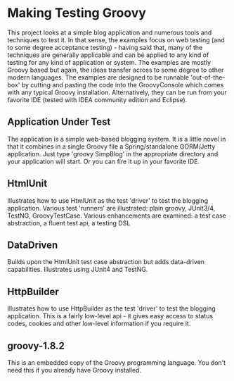 Making Testing Groovy
=====================

This project looks at a simple blog application and numerous tools and techniques to test it. In that sense, the examples
focus on web testing (and to some degree acceptance testing) - having said that, many of the techniques are generally
applicable and can be applied to any kind of testing for any kind of application or system. The examples are mostly
Groovy based but again, the ideas transfer across to some degree to other modern languages. The examples are
designed to be runnable 'out-of-the-box' by cutting and pasting the code into the GroovyConsole which comes
with any typical Groovy installation. Alternatively, they can be run from your favorite IDE (tested with IDEA
community edition and Eclipse).

Application Under Test
----------------------

The application is a simple web-based blogging system. It is a little novel in that it combines in a single
Groovy file a Spring/standalone GORM/Jetty application. Just type 'groovy SimpBlog' in the appropriate directory
and your application will start. Or you can fire it up in your favorite IDE.

HtmlUnit
--------

Illustrates how to use HtmlUnit as the test 'driver' to test the blogging application.
Various test 'runners' are illustrated: plain groovy, JUnit3/4, TestNG, GroovyTestCase.
Various enhancements are examined: a test case abstraction, a fluent test api, a testing DSL

DataDriven
----------

Builds upon the HtmlUnit test case abstraction but adds data-driven capabilities.
Illustrates using JUnit4 and TestNG.

HttpBuilder
-----------

Illustrates how to use HttpBuilder as the test 'driver' to test the blogging application.
This is a fairly low-level api - it gives easy access to status codes, cookies and other
low-level information if you require it.

groovy-1.8.2
------------

This is an embedded copy of the Groovy programming language. You don't need this if you already have Groovy installed.